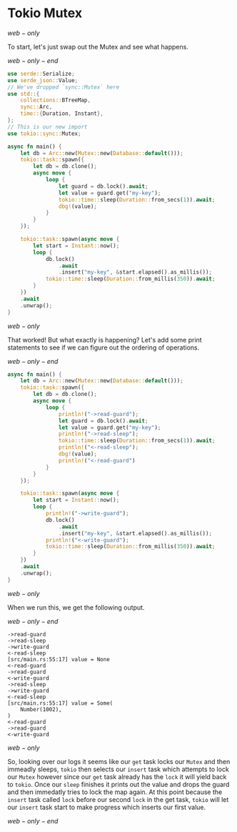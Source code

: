# Tokio Mutex

$web-only$

To start, let's just swap out the Mutex and see what happens.

$web-only-end$

```rust
use serde::Serialize;
use serde_json::Value;
// We've dropped `sync::Mutex` here
use std::{
    collections::BTreeMap,
    sync::Arc,
    time::{Duration, Instant},
};
// This is our new import
use tokio::sync::Mutex;

async fn main() {
    let db = Arc::new(Mutex::new(Database::default()));
    tokio::task::spawn({
        let db = db.clone();
        async move {
            loop {
                let guard = db.lock().await;
                let value = guard.get("my-key");
                tokio::time::sleep(Duration::from_secs(1)).await;
                dbg!(value);
            }
        }
    });

    tokio::task::spawn(async move {
        let start = Instant::now();
        loop {
            db.lock()
                .await
                .insert("my-key", &start.elapsed().as_millis());
            tokio::time::sleep(Duration::from_millis(350)).await;
        }
    })
    .await
    .unwrap();
}
```

$web-only$

That worked! But what exactly is happening? Let's add some print statements to see if we can figure
out the ordering of operations.

$web-only-end$

```rust
async fn main() {
    let db = Arc::new(Mutex::new(Database::default()));
    tokio::task::spawn({
        let db = db.clone();
        async move {
            loop {
                println!("->read-guard");
                let guard = db.lock().await;
                let value = guard.get("my-key");
                println!("->read-sleep");
                tokio::time::sleep(Duration::from_secs(1)).await;
                println!("<-read-sleep");
                dbg!(value);
                println!("<-read-guard")
            }
        }
    });

    tokio::task::spawn(async move {
        let start = Instant::now();
        loop {
            println!("->write-guard");
            db.lock()
                .await
                .insert("my-key", &start.elapsed().as_millis());
            println!("<-write-guard");
            tokio::time::sleep(Duration::from_millis(350)).await;
        }
    })
    .await
    .unwrap();
}
```

$web-only$

When we run this, we get the following output.

$web-only-end$

```text
->read-guard
->read-sleep
->write-guard
<-read-sleep
[src/main.rs:55:17] value = None
<-read-guard
->read-guard
<-write-guard
->read-sleep
->write-guard
<-read-sleep
[src/main.rs:55:17] value = Some(
    Number(1002),
)
<-read-guard
->read-guard
<-write-guard
```

$web-only$

So, looking over our logs it seems like our `get` task locks our `Mutex` and then immeadly sleeps,
`tokio` then selects our `insert` task which attempts to lock our `Mutex` however since our `get`
task already has the `lock` it will yield back to `tokio`. Once our `sleep` finishes it prints out
the value and drops the guard and then immedatly tries to lock the map again. At this point because
the `insert` task called `lock` before our second `lock` in the get task, `tokio` will let our
`insert` task start to make progress which inserts our first value.

$web-only-end$
